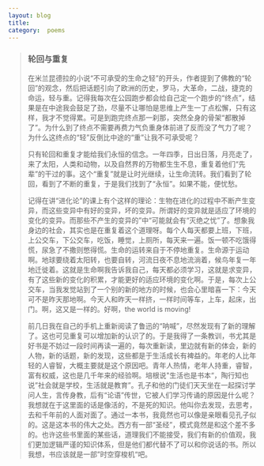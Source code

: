 ```yaml
---
layout: blog  
title:   
category:  poems
---
```


>### 轮回与重复
>
>在米兰昆德拉的小说“不可承受的生命之轻”的开头，作者提到了佛教的“轮回”的观念，然后把话题引向了欧洲的历史，罗马，大革命，二战，捷克的命运，轻与重。记得我每次在公园跑步都会给自己定一个跑步的“终点”，结果是在中途我会鼓足了劲，尽量不让哪怕是思维上产生一丁点松懈，只有这样，我才不觉得累。可是到跑完终点那一刹那，突然全身的骨架“都散掉了”。为什么到了终点不需要再费力气负重身体前进了反而没了气力了呢？为什么这终点的“轻”反倒比中途的“重”让我不可承受呢？
>
>​         只有轮回和重复才能给我们永恒的信念。一年四季，日出日落，月亮走了，来了太阳，人类和动物，以及自然界的万物都生生不息，重复着他们“先辈”的干过的事。这个“重复”就是让时光继续，让生命流转。我们看到了轮回，看到了不断的重复，于是我们找到了“永恒”。如果不能，便忧愁。
>
>​          记得在讲“进化论”的课上有个这样的理论：生物在进化的过程中不断产生变异，而这些变异中有好的变异，坏的变异。所谓好的变异就是适应了环境的变化的变异。而那些不产生的变异的”中“可能就会有“灭绝之忧”了。想象我身边的社会，其实也是在重复着这个道理呀。每个人每天都要上班，下班，上公交车，下公交车，吃饭，睡觉，上厕所，每天来一遍。饭一顿不吃饿得慌，尿急了不撒则憋得慌。生命的运转来自于不停地重复。生命源于运动啊。地球要绕着太阳转，也要自转，河流日夜不息地流淌着，候鸟年复一年地迁徙着。这就是生命啊我告诉我自己，每天都必须学习，这就是求变异，有了这些新的变化的积累，才能更好的适应环境的变化啊。于是，每次上公交车，当我发觉站到了一个别的新的地方的时候，也会心里暗喜一下：今天可不是昨天那地啊。今天人和昨天一样挤，一样时间等车，上车，起床，出门。啊，这又是一样的。好啊，the world is moving!
>
>​         前几日我在自己的手机上重新阅读了鲁迅的“呐喊”，尽然发现有了新的理解了。这也可见重复可以增加新的认识了的。于是我得了一条教训，书尤其是好书是不妨过一段时间再读一遍的，每次重新读，里边就有新的体会，新的人物，新的话题，新的发现，这些都是于生活成长有裨益的。年老的人比年轻的人睿智，大概主要就是这个原因吧。青年人热情，老年人持重，睿智，富有权威，这也是几千年来的经验啊。培根说"生活也是书本“，陶行知也说”社会就是学校，生活就是教育”。孔子和他的门徒们天天坐在一起探讨学问人生，言传身教，后有“论语”传世，它被人们学习传诵的原因是什么呢？我想就在于这里面的话是像活的，不是死的知识。他叫你去发现，去思考，去和千年前的人面对面了。通过一本书，我竟然也可以像是亲眼看见孔子似的。这是这本书的伟大之处。西方有一部“圣经”，模式竟然是和这个差不多的。也许这些书里面的某些话，道理我们不能接受，我们有新的价值观，我们更加逻辑严谨的知识体系，但是他们都代替不了可以和你说话的书。所以我想，书应该就是一部”时空穿梭机“吧。

 